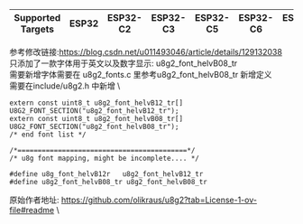 | Supported Targets | ESP32 | ESP32-C2 | ESP32-C3 | ESP32-C5 | ESP32-C6 | ESP32-H2 | ESP32-P4 | ESP32-S2 | ESP32-S3 |
| ----------------- | ----- | -------- | -------- | -------- | -------- | -------- | -------- | -------- | -------- |

参考修改链接:https://blog.csdn.net/u011493046/article/details/129132038 \
只添加了一款字体用于英文以及数字显示: u8g2_font_helvB08_tr \
需要新增字体需要在 u8g2_fonts.c 里参考u8g2_font_helvB08_tr 新增定义 \
需要在include/u8g2.h 中新增 \
```
extern const uint8_t u8g2_font_helvB12_tr[] U8G2_FONT_SECTION("u8g2_font_helvB12_tr");
extern const uint8_t u8g2_font_helvB08_tr[] U8G2_FONT_SECTION("u8g2_font_helvB08_tr");
/* end font list */

/*==========================================*/
/* u8g font mapping, might be incomplete.... */

#define u8g_font_helvB12r   u8g2_font_helvB12_tr
#define u8g2_font_helvB08_tr u8g2_font_helvB08_tr
```
原始作者地址: https://github.com/olikraus/u8g2?tab=License-1-ov-file#readme \
